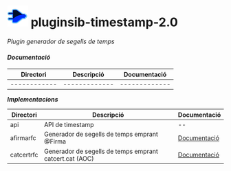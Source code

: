 # ![Logo](https://github.com/GovernIB/maven/raw/binaris/pluginsib/projectinfo_Attachments/icon.jpg) pluginsib-timestamp-2.0
*Plugin generador de segells de temps*


#### ***Documentació***
Directori | Descripció | Documentació
------------ | ------------- | -------------
------------ | ------------- | -------------


***Implementacions***

Directori | Descripció | Documentació
------------ | ------------- | -------------
api | API de timestamp | --
afirmarfc | Generador de segells de temps emprant @Firma| [Documentació](../../blob/pluginsib-timestamp-2.0/afirmarfc/test.properties.sample)
catcertrfc | Generador de segells de temps emprant catcert.cat (AOC) | [Documentació](../../blob/pluginsib-timestamp-2.0/catcertrfc/test.properties)



